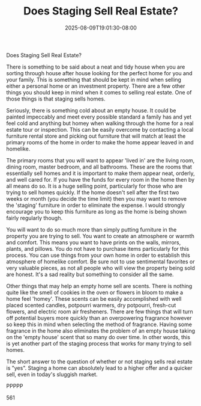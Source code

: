 ﻿---
title: "Does Staging Sell Real Estate?"
date: 2025-08-09T19:01:30-08:00
description: "Real Estate Tips for Web Success"
featured_image: "/images/Real Estate.jpg"
tags: ["Real Estate"]
---

Does Staging Sell Real Estate?

There is something to be said about a neat and tidy house when you are sorting through house after house looking for the perfect home for you and your family. This is something that should be kept in mind when selling either a personal home or an investment property. There are a few other things you should keep in mind when it comes to selling real estate. One of those things is that staging sells homes.

Seriously, there is something cold about an empty house. It could be painted impeccably and meet every possible standard a family has and yet feel cold and anything but homey when walking through the home for a real estate tour or inspection. This can be easily overcome by contacting a local furniture rental store and picking out furniture that will match at least the primary rooms of the home in order to make the home appear leaved in and homelike. 

The primary rooms that you will want to appear 'lived in' are the living room, dining room, master bedroom, and all bathrooms. These are the rooms that essentially sell homes and it is important to make them appear neat, orderly, and well cared for. If you have the funds for every room in the home then by all means do so. It is a huge selling point, particularly for those who are trying to sell homes quickly. If the home doesn't sell after the first two weeks or month (you decide the time limit) then you may want to remove the 'staging' furniture in order to eliminate the expense. I would strongly encourage you to keep this furniture as long as the home is being shown fairly regularly though.

You will want to do so much more than simply putting furniture in the property you are trying to sell. You want to create an atmosphere or warmth and comfort. This means you want to have prints on the walls, mirrors, plants, and pillows. You do not have to purchase items particularly for this process. You can use things from your own home in order to establish this atmosphere of homelike comfort. Be sure not to use sentimental favorites or very valuable pieces, as not all people who will view the property being sold are honest. It's a sad reality but something to consider all the same.


Other things that may help an empty home sell are scents. There is nothing quite like the smell of cookies in the oven or flowers in bloom to make a home feel 'homey'. These scents can be easily accomplished with well placed scented candles, potpourri warmers, dry potpourri, fresh-cut flowers, and electric room air fresheners. There are few things that will turn off potential buyers more quickly than an overpowering fragrance however so keep this in mind when selecting the method of fragrance. Having some fragrance in the home also eliminates the problem of an empty house taking on the 'empty house' scent that so many do over time. In other words, this is yet another part of the staging process that works for many trying to sell homes.

The short answer to the question of whether or not staging sells real estate is "yes". Staging a home can absolutely lead to a higher offer and a quicker sell, even in today's sluggish market. 

PPPPP

561



